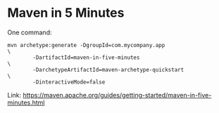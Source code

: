 Maven in 5 Minutes
==================

One command:

    mvn archetype:generate -DgroupId=com.mycompany.app                        \
            -DartifactId=maven-in-five-minutes                                \
            -DarchetypeArtifactId=maven-archetype-quickstart                  \
            -DinteractiveMode=false

Link:
https://maven.apache.org/guides/getting-started/maven-in-five-minutes.html

